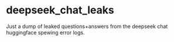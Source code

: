 # deepseek_chat_leaks
Just a dump of leaked questions+answers from the deepseek chat huggingface spewing error logs.
